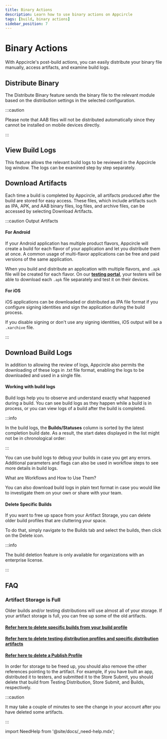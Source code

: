 ```yaml
---
title: Binary Actions
description: Learn how to use binary actions on Appcircle
tags: [build, binary actions]
sidebar_position: 7
---
```


# Binary Actions

With Appcircle's post-build actions, you can easily distribute your binary file manually, access artifacts, and examine build logs.

<Screenshot url='https://cdn.appcircle.io/docs/assets/BE5278-action.png' />

## Distribute Binary

The Distribute Binary feature sends the binary file to the relevant module based on the distribution settings in the selected configuration.

:::caution

Please note that AAB files will not be distributed automatically since they cannot be installed on mobile devices directly.

:::

<Screenshot url='https://cdn.appcircle.io/docs/assets/BE5278-dist.png' />

## View Build Logs

This feature allows the relevant build logs to be reviewed in the Appcircle log window. The logs can be examined step by step separately.

<Screenshot url='https://cdn.appcircle.io/docs/assets/BE5278-log.png' />

## Download Artifacts

Each time a build is completed by Appcircle, all artifacts produced after the build are stored for easy access. These files, which include artifacts such as IPA, APK, and AAB binary files, log files, and archive files, can be accessed by selecting Download Artifacts.

:::caution Output Artifacts

#### For Android

If your Android application has multiple product flavors, Appcircle will create a build for each flavor of your application and let you distribute them at once. A common usage of multi-flavor applications can be free and paid versions of the same application.

When you build and distribute an application with multiple flavors, and `.apk` file will be created for each flavor. On our [**testing portal**](/testing-distribution/testing-portal), your testers will be able to download each `.apk` file separately and test it on their devices.

#### For iOS

iOS applications can be downloaded or distributed as IPA file format if you configure signing identities and sign the application during the build process.

If you disable signing or don't use any signing identities, iOS output will be a `.xarchive` file.

:::

## Download Build Logs

In addition to allowing the review of logs, Appcircle also permits the downloading of these logs in .txt file format, enabling the logs to be downloaded and used in a single file.

#### Working with build logs

Build logs help you to observe and understand exactly what happened during a build. You can see build logs as they happen while a build is in process, or you can view logs of a build after the build is completed.

:::info

In the build logs, the **Builds/Statuses** column is sorted by the latest completion build date. As a result, the start dates displayed in the list might not be in chronological order:

<Screenshot url='https://cdn.appcircle.io/docs/assets/build-working-with-build-logs.png' />

:::

You can use build logs to debug your builds in case you get any errors. Additional parameters and flags can also be used in workflow steps to see more details in build logs.

<ContentRef url="/workflows">What are Workflows and How to Use Them?</ContentRef>

You can also download build logs in plain text format in case you would like to investigate them on your own or share with your team.

#### Delete Specific Builds

If you want to free up space from your Artifact Storage, you can delete older build profiles that are cluttering your space.

To do that, simply navigate to the Builds tab and select the builds, then click on the Delete icon.

<Screenshot url='https://cdn.appcircle.io/docs/assets/BE5278-delete5.png' />

:::info

The build deletion feature is only available for organizations with an enterprise license.

:::

## FAQ

### Artifact Storage is Full

Older builds and/or testing distributions will use almost all of your storage. If your artifact storage is full, you can free up some of the old artifacts.

#### [Refer here to delete specific builds from your build profile](/build/build-process-management/binary-actions#delete-specific-builds)

#### [Refer here to delete testing distribution profiles and specific distribution artifacts](/testing-distribution/create-or-select-a-distribution-profile#delete-a-distribution-profile)

#### [Refer here to delete a Publish Profile](/publish-module/creating-publish-profiles/managing-publish-profiles#delete-publish-profile)

In order for storage to be freed up, you should also remove the other references pointing to the artifact. For example, if you have built an app, distributed it to testers, and submitted it to the Store Submit, you should delete that build from Testing Distribution, Store Submit, and Builds, respectively.

:::caution

It may take a couple of minutes to see the change in your account after you have deleted some artifacts.

:::

import NeedHelp from '@site/docs/\_need-help.mdx';

<NeedHelp />